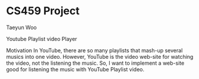 # CS459 Project
Taeyun Woo

Youtube Playlist video Player

Motivation
In YouTube, there are so many playlists that mash-up several musics into one video.
However, YouTube is the video web-site for watching the video, not the listening the music.
So, I want to implement a web-site good for listening the music with YouTube Playlist video.
